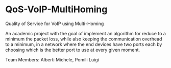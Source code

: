 QoS-VoIP-MultiHoming
====================

Quality of Service for VoIP using Multi-Homing

An academic project with the goal of implement an algorithm for reduce to a minimum the packet loss, while also keeping the communication overhead to a minimum, in a network where the end devices have two ports each by choosing which is the better port to use at every given moment.

Team Members:
Alberti Michele, Pomili Luigi
